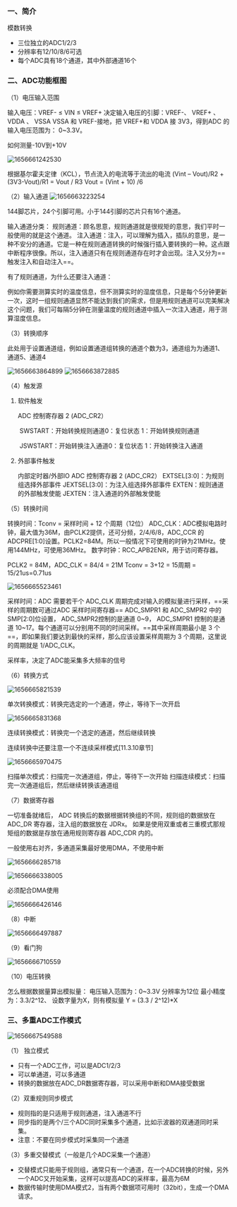 ### 一、简介

模数转换

- 三位独立的ADC1/2/3
- 分辨率有12/10/8/6可选
- 每个ADC具有18个通道，其中外部通道16个

### 二、ADC功能框图

（1）电压输入范围

输入电压：VREF- ≤ VIN ≤ VREF+
决定输入电压的引脚：VREF-、 VREF+ 、 VDDA 、 VSSA
VSSA 和 VREF-接地，把 VREF+和 VDDA 接 3V3，得到ADC 的输入电压范围为： 0~3.3V。

如何测量-10V到+10V

![1656661242530](assets/1656661242530.png)

根据基尔霍夫定律（KCL），节点流入的电流等于流出的电流
(Vint – Vout)/R2 + (3V3-Vout)/R1 = Vout / R3
Vout = (Vint + 10) /6

（2）输入通道
![1656663223254](assets/1656663223254.png)

144脚芯片，24个引脚可用。小于144引脚的芯片只有16个通道。

输入通道分类：
规则通道：顾名思意，规则通道就是很规矩的意思，我们平时一般使用的就是这个通道。
注入通道：注入，可以理解为插入，插队的意思，是一种不安分的通道。它是一种在规则通道转换的时候强行插入要转换的一种。这点跟中断程序很像。所以，注入通道只有在规则通道存在时才会出现。注入又分为==触发注入和自动注入==。

有了规则通道，为什么还要注入通道：

例如你需要测算实时的温度信息，但不测算实时的湿度信息，只是每个5分钟更新一次，这时一组规则通道显然不能达到我们的需求，但是用规则通道可以完美解决这个问题，我们可每隔5分钟在测量温度的规则通道中插入一次注入通道，用于测算湿度信息。

（3）转换顺序

此处用于设置通道组，例如设置通道组转换的通道个数为3，通道组为为通道1、通道5、通道4

![1656663864899](assets/1656663864899.png)
![1656663872885](assets/1656663872885.png)

（4）触发源

1. 软件触发

   ADC 控制寄存器 2 (ADC_CR2）

   ​	SWSTART：开始转换规则通道0：复位状态  1：开始转换规则通道

   ​	JSWSTART：开始转换注入通道0：复位状态  1：开始转换注入通道

2. 外部事件触发

   内部定时器/外部IO
   ADC 控制寄存器 2 (ADC_CR2）
   	EXTSEL[3:0]：为规则组选择外部事件
   	JEXTSEL[3:0]：为注入组选择外部事件
   	EXTEN：规则通道的外部触发使能 
   	JEXTEN：注入通道的外部触发使能

（5）转换时间

转换时间：Tconv = 采样时间 + 12 个周期（12位）
ADC_CLK：ADC模拟电路时钟，最大值为36M，由PCLK2提供，还可分频，2/4/6/8，ADC_CCR 的 ADCPRE[1:0]设置。PCLK2=84M。所以一般情况下可使用的时钟为21MHz。使用144MHz，可使用36MHz。
数字时钟：RCC_APB2ENR，用于访问寄存器。

PCLK2 = 84M，ADC_CLK = 84/4 = 21M
Tconv = 3+12 = 15周期 = 15/21us=0.71us

![1656665523461](assets/1656665523461.png)

采样时间：ADC 需要若干个 ADC_CLK 周期完成对输入的模拟量进行采样，==采样的周期数可通过ADC 采样时间寄存器== ADC_SMPR1 和 ADC_SMPR2 中的 SMP[2:0]位设置， ADC_SMPR2控制的是通道 0~9， ADC_SMPR1 控制的是通道 10~17。每个通道可以分别用不同的时间采样。==其中采样周期最小是 3 个==，即如果我们要达到最快的采样，那么应该设置采样周期为 3 个周期，这里说的周期就是 1/ADC_CLK。

采样率，决定了ADC能采集多大频率的信号

（6）转换方式

![1656665821539](assets/1656665821539.png)

单次转换模式：转换完选定的一个通道，停止，等待下一次开启

![1656665831368](assets/1656665831368.png)

连续转换模式：转换完一个选定的通道，然后继续转换

连续转换中还要注意一个不连续采样模式[11.3.10章节]

![1656665970475](assets/1656665970475.png)

扫描单次模式：扫描完一次通道组，停止，等待下一次开始
扫描连续模式：扫描完一次通道组后，然后继续转换该通道组

（7）数据寄存器

一切准备就绪后， ADC 转换后的数据根据转换组的不同，规则组的数据放在ADC_DR 寄存器，注入组的数据放在 JDRx。 如果是使用双重或者三重模式那规矩组的数据是存放在通用规则寄存器 ADC_CDR 内的。

一般使用右对齐，多通道采集最好使用DMA，不使用中断

![1656666285718](assets/1656666285718.png)

![1656666338005](assets/1656666338005.png)

必须配合DMA使用

![1656666426146](assets/1656666426146.png)

（8）中断

![1656666497887](assets/1656666497887.png)

（9）看门狗

![1656666710559](assets/1656666710559.png)

（10）电压转换

怎么根据数据量算出模拟量：
电压输入范围为：0~3.3V
分辨率为12位
最小精度为：3.3/2^12、
设数字量为X，则有模拟量 Y = (3.3 / 2^12)*X

### 三、多重ADC工作模式

![1656667549588](assets/1656667549588.png)

（1） 独立模式 

- 只有一个ADC工作，可以是ADC1/2/3
- 可以单通道，可以多通道
- 转换的数据放在ADC_DR数据寄存器，可以采用中断和DMA接受数据

（2）双重规则同步模式

- 规则指的是只适用于规则通道，注入通道不行
- 同步指的是两个/三个ADC同时采集多个通道，比如示波器的双通道同时采集。
- 注意：不要在同步模式时采集同一个通道

（3）多重交替模式（一般是几个ADC采集一个通道）

- 交替模式只能用于规则组，通常只有一个通道，在一个ADC转换的时候，另外一个ADC又开始采集，这样可以提高ADC的采样率，最高为6M
- 数据传输时使用DMA模式2，当有两个数据项可用时（32bit），生成一个DMA请求。


